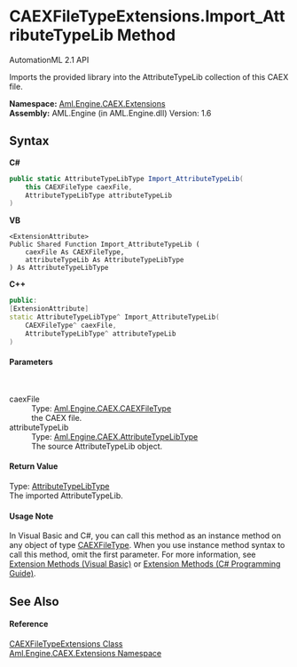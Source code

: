 # CAEXFileTypeExtensions.Import_AttributeTypeLib Method 
AutomationML 2.1 API 

Imports the provided library into the AttributeTypeLib collection of this CAEX file.

**Namespace:**&nbsp;<a href="N_Aml_Engine_CAEX_Extensions">Aml.Engine.CAEX.Extensions</a><br />**Assembly:**&nbsp;AML.Engine (in AML.Engine.dll) Version: 1.6

## Syntax

**C#**<br />
``` C#
public static AttributeTypeLibType Import_AttributeTypeLib(
	this CAEXFileType caexFile,
	AttributeTypeLibType attributeTypeLib
)
```

**VB**<br />
``` VB
<ExtensionAttribute>
Public Shared Function Import_AttributeTypeLib ( 
	caexFile As CAEXFileType,
	attributeTypeLib As AttributeTypeLibType
) As AttributeTypeLibType
```

**C++**<br />
``` C++
public:
[ExtensionAttribute]
static AttributeTypeLibType^ Import_AttributeTypeLib(
	CAEXFileType^ caexFile, 
	AttributeTypeLibType^ attributeTypeLib
)
```


#### Parameters
&nbsp;<dl><dt>caexFile</dt><dd>Type: <a href="T_Aml_Engine_CAEX_CAEXFileType">Aml.Engine.CAEX.CAEXFileType</a><br />the CAEX file.</dd><dt>attributeTypeLib</dt><dd>Type: <a href="T_Aml_Engine_CAEX_AttributeTypeLibType">Aml.Engine.CAEX.AttributeTypeLibType</a><br />The source AttributeTypeLib object.</dd></dl>

#### Return Value
Type: <a href="T_Aml_Engine_CAEX_AttributeTypeLibType">AttributeTypeLibType</a><br />The imported AttributeTypeLib.

#### Usage Note
In Visual Basic and C#, you can call this method as an instance method on any object of type <a href="T_Aml_Engine_CAEX_CAEXFileType">CAEXFileType</a>. When you use instance method syntax to call this method, omit the first parameter. For more information, see <a href="https://docs.microsoft.com/dotnet/visual-basic/programming-guide/language-features/procedures/extension-methods" target="_blank" rel="noopener noreferrer">Extension Methods (Visual Basic)</a> or <a href="https://docs.microsoft.com/dotnet/csharp/programming-guide/classes-and-structs/extension-methods" target="_blank" rel="noopener noreferrer">Extension Methods (C# Programming Guide)</a>.

## See Also


#### Reference
<a href="T_Aml_Engine_CAEX_Extensions_CAEXFileTypeExtensions">CAEXFileTypeExtensions Class</a><br /><a href="N_Aml_Engine_CAEX_Extensions">Aml.Engine.CAEX.Extensions Namespace</a><br />